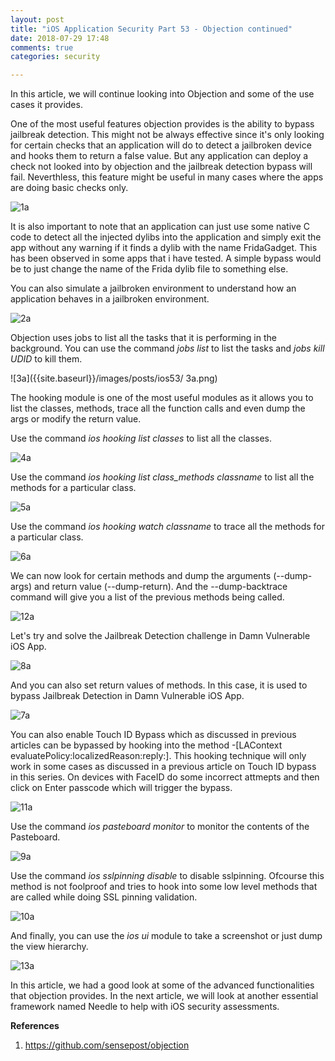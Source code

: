 ```yaml
---
layout: post
title: "iOS Application Security Part 53 - Objection continued"
date: 2018-07-29 17:48
comments: true
categories: security 

---
```


In this article, we will continue looking into Objection and some of the use cases it provides.

One of the most useful features objection provides is the ability to bypass jailbreak detection. This might not be always effective since it's only looking for certain checks that an application will do to detect a jailbroken device and hooks them to return a false value. But any application can deploy a check not looked into by objection and the jailbreak detection bypass will fail. Neverthless, this feature might be useful in many cases where the apps are doing basic checks only.

<!--more-->
![1a]({{site.baseurl}}/images/posts/ios53/1a.png)

It is also important to note that an application can just use some native C code to detect all the injected dylibs into the application and simply exit the app without any warning if it finds a dylib with the name FridaGadget. This has been observed in some apps that i have tested. A simple bypass would be to just change the name of the Frida dylib file to something else.

You can also simulate a jailbroken environment to understand how an application behaves in a jailbroken environment.

![2a]({{site.baseurl}}/images/posts/ios53/2a.png)

Objection uses jobs to list all the tasks that it is performing in the background. You can use the command _jobs list_ to list the tasks and _jobs kill UDID_ to kill them.

![3a]({{site.baseurl}}/images/posts/ios53/ 3a.png)

The hooking module is one of the most useful modules as it allows you to list the classes, methods, trace all the function calls and even dump the args or modify the return value.

Use the command _ios hooking list classes_ to list all the classes.

![4a]({{site.baseurl}}/images/posts/ios53/4a.png)

Use the command _ios hooking list class_methods classname_ to list all the methods for a particular class.

![5a]({{site.baseurl}}/images/posts/ios53/5a.png)

Use the command _ios hooking watch classname_ to trace all the methods for a particular class.

![6a]({{site.baseurl}}/images/posts/ios53/6a.png)

We can now look for certain methods and dump the arguments (--dump-args) and return value (--dump-return). And the --dump-backtrace command will give you a list of the previous methods being called.

![12a]({{site.baseurl}}/images/posts/ios53/12a.png)

Let's try and solve the Jailbreak Detection challenge in Damn Vulnerable iOS App.

![8a]({{site.baseurl}}/images/posts/ios53/8a.png)

And you can also set return values of methods. In this case, it is used to bypass Jailbreak Detection in Damn Vulnerable iOS App.

![7a]({{site.baseurl}}/images/posts/ios53/7a.png)

You can also enable Touch ID Bypass which as discussed in previous articles can be bypassed by hooking into the method -[LAContext evaluatePolicy:localizedReason:reply:]. This hooking technique will only work in some cases as discussed in a previous article on Touch ID bypass in this series. On devices with FaceID do some incorrect attmepts and then click on Enter passcode which will trigger the bypass.

![11a]({{site.baseurl}}/images/posts/ios53/11a.png)

Use the command _ios pasteboard monitor_ to monitor the contents of the Pasteboard.

![9a]({{site.baseurl}}/images/posts/ios53/9a.png)

Use the command _ios sslpinning disable_ to disable sslpinning. Ofcourse this method is not foolproof and tries to hook into some low level methods that are called while doing SSL pinning validation.

![10a]({{site.baseurl}}/images/posts/ios53/10a.png)

And finally, you can use the _ios ui_ module to take a screenshot or just dump the view hierarchy.

![13a]({{site.baseurl}}/images/posts/ios53/13a.png)

In this article, we had a good look at some of the advanced functionalities that objection provides. In the next article, we will look at another essential framework named Needle to help with iOS security assessments.

**References**

1.  https://github.com/sensepost/objection